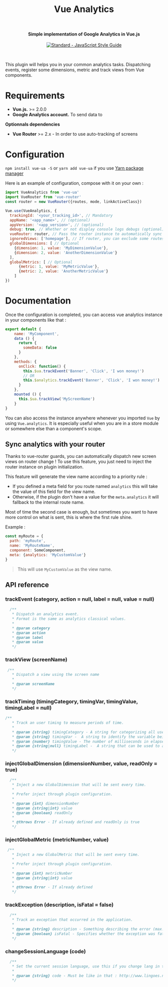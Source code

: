 <h1 align="center">
  Vue Analytics
  <br>
  <br>
</h1>

<h4 align="center">Simple implementation of Google Analytics in Vue.js</h4>

<p align="center">
  <a href="https://github.com/feross/standard"><img src="https://cdn.rawgit.com/feross/standard/master/badge.svg" alt="Standard - JavaScript Style Guide"></a>
</p>
<br>

This plugin will helps you in your common analytics tasks. Dispatching events, register some dimensions, metric and track views from Vue components.

# Requirements

- **Vue.js.** >= 2.0.0
- **Google Analytics account.** To send data to

**Optionnals dependencies**

- **Vue Router** >= 2.x - In order to use auto-tracking of screens


# Configuration

`npm install vue-ua -S` or `yarn add vue-ua` if you use [Yarn package manager](https://yarnpkg.com/)

Here is an example of configuration, compose with it on your own :

```javascript
import VueAnalytics from 'vue-ua'
import VueRouter from 'vue-router'
const router = new VueRouter({routes, mode, linkActiveClass})

Vue.use(VueAnalytics, {
  trackingId: '<your_tracking_id>', // Mandatory
  appName: '<app_name>', // (optional)
  appVersion: '<app_version>', // (optional)
  debug: true, // Whether or not display console logs debugs (optional)
  vueRouter: router, // Pass the router instance to automatically sync with router (optional)
  ignoredViews: ['homepage'], // If router, you can exclude some routes name (case insensitive) (optional)
  globalDimensions: [ // Optional
    {dimension: 1, value: 'MyDimensionValue'},
    {dimension: 2, value: 'AnotherDimensionValue'}
  ],
  globalMetrics: [ // Optional
      {metric: 1, value: 'MyMetricValue'},
      {metric: 2, value: 'AnotherMetricValue'}
    ]
})
```

# Documentation

Once the configuration is completed, you can access vue analytics instance in your components like that :

```javascript
export default {
    name: 'MyComponent',
    data () {
      return {
        someData: false
      }
    },
    methods: {
      onClick: function() {
        this.$ua.trackEvent('Banner', 'Click', 'I won money!')
        // OR
        this.$analytics.trackEvent('Banner', 'Click', 'I won money!')
      }
    },
    mounted () {
      this.$ua.trackView('MyScreenName')
    }
}
```

You can also access the instance anywhere whenever you imported `Vue` by using `Vue.analytics`. It is especially useful when you are in a store module or
somewhere else than a component's scope.

## Sync analytics with your router

Thanks to vue-router guards, you can automatically dispatch new screen views on router change !
To use this feature, you just need to inject the router instance on plugin initialization.

This feature will generate the view name according to a priority rule :
- If you defined a meta field for you route named `analytics` this will take the value of this field for the view name.
- Otherwise, if the plugin don't have a value for the `meta.analytics` it will fallback to the internal route name.

Most of time the second case is enough, but sometimes you want to have more control on what is sent, this is where the first rule shine.

Example : 
```javascript
const myRoute = {
  path: 'myRoute',
  name: 'MyRouteName',
  component: SomeComponent,
  meta: {analytics: 'MyCustomValue'}
}
```

> This will use `MyCustomValue` as the view name.

## API reference

### trackEvent (category, action = null, label = null, value = null)
```javascript
  /**
   * Dispatch an analytics event.
   * Format is the same as analytics classical values.
   *
   * @param category
   * @param action
   * @param label
   * @param value
   */
```

### trackView (screenName)
```javascript
 /**
   * Dispatch a view using the screen name
   * 
   * @param screenName
   */
```

### trackTiming (timingCategory, timingVar, timingValue, timingLabel = null)
```javascript
/**
   * Track an user timing to measure periods of time.
   *
   * @param {string} timingCategory - A string for categorizing all user timing variables into logical groups (e.g. 'JS Dependencies').
   * @param {string} timingVar -  A string to identify the variable being recorded (e.g. 'load').
   * @param {number} timingValue - The number of milliseconds in elapsed time to report to Google Analytics (e.g. 20).
   * @param {string|null} timingLabel -  A string that can be used to add flexibility in visualizing user timings in the reports (e.g. 'Google CDN').
   */
```
### injectGlobalDimension (dimensionNumber, value, readOnly = true)
```javascript
  /**
   * Inject a new GlobalDimension that will be sent every time.
   *
   * Prefer inject through plugin configuration.
   *
   * @param {int} dimensionNumber
   * @param {string|int} value
   * @param {boolean} readOnly
   * 
   * @throws Error - If already defined and readOnly is true
   */
```

### injectGlobalMetric (metricNumber, value)
```javascript
 /**
   * Inject a new GlobalMetric that will be sent every time.
   *
   * Prefer inject through plugin configuration.
   *
   * @param {int} metricNumber
   * @param {string|int} value
   * 
   * @throws Error - If already defined
   */
```

### trackException (description, isFatal = false)
```javascript
  /**
   * Track an exception that occurred in the application.
   *
   * @param {string} description - Something describing the error (max. 150 Bytes)
   * @param {boolean} isFatal - Specifies whether the exception was fatal
   */
```

### changeSessionLanguage (code)
```javascript
  /**
   * Set the current session language, use this if you change lang in the application after initialization.
   *
   * @param {string} code - Must be like in that : http://www.lingoes.net/en/translator/langcode.htm
   */
```
